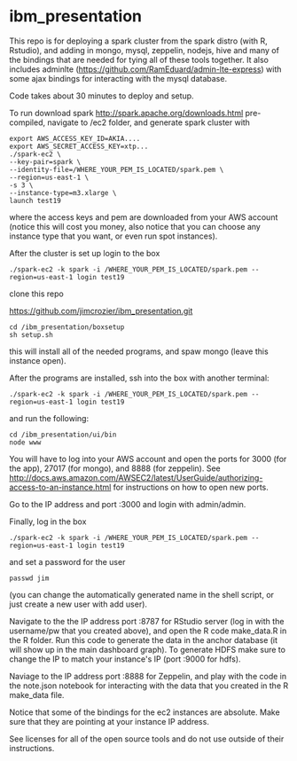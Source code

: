 # ibm_presentation

This repo is for deploying a spark cluster from the spark distro (with R, Rstudio), and adding in mongo, mysql, zeppelin, nodejs, hive and many of the bindings that are needed for tying all of these tools together. It also includes adminlte (https://github.com/RamEduard/admin-lte-express) with some ajax bindings for interacting with the mysql database. 

Code takes about 30 minutes to deploy and setup. 


To run download spark http://spark.apache.org/downloads.html pre-compiled, navigate to /ec2 folder, and generate spark cluster with 
```
export AWS_ACCESS_KEY_ID=AKIA.... 
export AWS_SECRET_ACCESS_KEY=xtp... 
./spark-ec2 \
--key-pair=spark \
--identity-file=/WHERE_YOUR_PEM_IS_LOCATED/spark.pem \
--region=us-east-1 \
-s 3 \
--instance-type=m3.xlarge \
launch test19
```
where the access keys and pem are downloaded from your AWS account (notice this will cost you money, also notice that you can choose any instance type that you want, or even run spot instances). 

After the cluster is set up login to the box
```
./spark-ec2 -k spark -i /WHERE_YOUR_PEM_IS_LOCATED/spark.pem --region=us-east-1 login test19
```
clone this repo

https://github.com/jimcrozier/ibm_presentation.git
```
cd /ibm_presentation/boxsetup
sh setup.sh 
```
this will install all of the needed programs, and spaw mongo (leave this instance open).

After the programs are installed, ssh into the box with another terminal:
```
./spark-ec2 -k spark -i /WHERE_YOUR_PEM_IS_LOCATED/spark.pem --region=us-east-1 login test19
```
and run the following:
```
cd /ibm_presentation/ui/bin 
node www
```
You will have to log into your AWS account and open the ports for 3000 (for the app), 27017 (for mongo), and 8888 (for zeppelin). See http://docs.aws.amazon.com/AWSEC2/latest/UserGuide/authorizing-access-to-an-instance.html for instructions on how to open new ports. 


Go to the IP address and port :3000 and login with admin/admin. 

Finally, log in the box 
```
./spark-ec2 -k spark -i /WHERE_YOUR_PEM_IS_LOCATED/spark.pem --region=us-east-1 login test19
```
and set a password for the user

```
passwd jim
```

(you can change the automatically generated name in the shell script, or just create a new user with add user).

Navigate to the the IP address port :8787 for RStudio server (log in with the username/pw that you created above), and open the R code make_data.R in the R folder. Run this code to generate the data in the anchor database (it will show up in the main dashboard graph). To generate HDFS make sure to change the IP to match your instance's IP (port :9000 for hdfs). 

Naviage to the IP address port :8888 for Zeppelin, and play with the code in the note.json notebook for interacting with the data that you created in the R make_data file. 

Notice that some of the bindings for the ec2 instances are absolute. Make sure that they are pointing at your instance IP address. 

See licenses for all of the open source tools and do not use outside of their instructions. 

